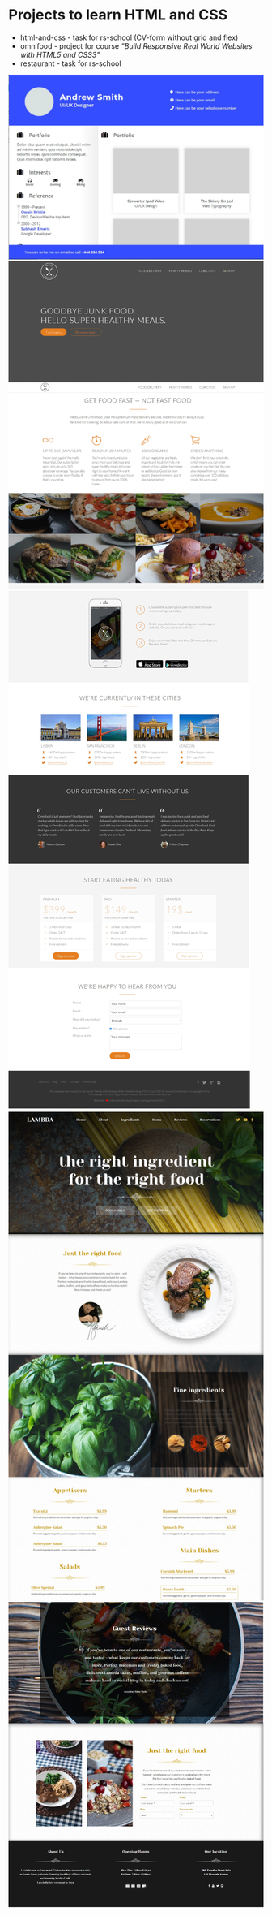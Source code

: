 # Projects to learn HTML and CSS

* html-and-css - task for rs-school (CV-form without grid and flex)
* omnifood - project for course *"Build Responsive Real World Websites with HTML5 and CSS3"*
* restaurant - task for rs-school
 
 ![cv](https://github.com/Kapuchinskaya/HTMLstudy/blob/main/screenshots/HTML-cv.jpg)</br>
 ![omnifood](https://github.com/Kapuchinskaya/HTMLstudy/blob/main/screenshots/HTML-omni-1.jpg)</br>
 ![omnifood](https://github.com/Kapuchinskaya/HTMLstudy/blob/main/screenshots/HTML-omni-2.jpg)</br>
 ![restaurant](https://github.com/Kapuchinskaya/HTMLstudy/blob/main/screenshots/HTML-rest-1.jpg)</br>
 ![restaurant](https://github.com/Kapuchinskaya/HTMLstudy/blob/main/screenshots/HTML-rest-2.jpg)</br>
